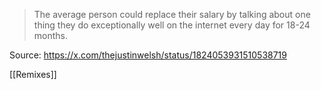 > The average person could replace their salary by talking about one thing they do exceptionally well on the internet every day for 18-24 months.

Source: https://x.com/thejustinwelsh/status/1824053931510538719

[[Remixes]]
